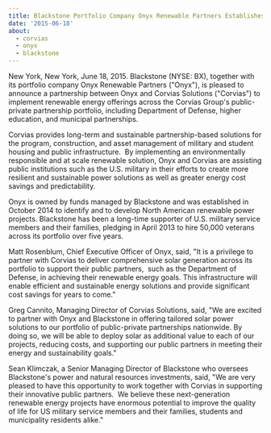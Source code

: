 ```yaml
---
title: Blackstone Portfolio Company Onyx Renewable Partners Establishes Strategic Alliance with Corvias Solutions to Implement Solar Offerings across Corvias's Public-Private Partnership Portfolio
date: '2015-06-18'
about:
  - corvias
  - onyx
  - blackstone
---
```


New York, New York, June 18, 2015. Blackstone (NYSE: BX), together with its portfolio company Onyx Renewable Partners ("Onyx"), is pleased to announce a partnership between Onyx and Corvias Solutions ("Corvias") to implement renewable energy offerings across the Corvias Group's public-private partnership portfolio, including Department of Defense, higher education, and municipal partnerships.

Corvias provides long-term and sustainable partnership-based solutions for the program, construction, and asset management of military and student housing and public infrastructure.  By implementing an environmentally responsible and at scale renewable solution, Onyx and Corvias are assisting public institutions such as the U.S. military in their efforts to create more resilient and sustainable power solutions as well as greater energy cost savings and predictability.

Onyx is owned by funds managed by Blackstone and was established in October 2014 to identify and to develop North American renewable power projects. Blackstone has been a long-time supporter of U.S. military service members and their families, pledging in April 2013 to hire 50,000 veterans across its portfolio over five years.

Matt Rosenblum, Chief Executive Officer of Onyx, said, "It is a privilege to partner with Corvias to deliver comprehensive solar generation across its portfolio to support their public partners,  such as the Department of Defense, in achieving their renewable energy goals. This infrastructure will enable efficient and sustainable energy solutions and provide significant cost savings for years to come."

Greg Cannito, Managing Director of Corvias Solutions, said, "We are excited to partner with Onyx and Blackstone in offering tailored solar power solutions to our portfolio of public-private partnerships nationwide. By doing so, we will be able to deploy solar as additional value to each of our projects, reducing costs, and supporting our public partners in meeting their energy and sustainability goals."

Sean Klimczak, a Senior Managing Director of Blackstone who oversees Blackstone's power and natural resources investments, said, "We are very pleased to have this opportunity to work together with Corvias in supporting their innovative public partners.  We believe these next-generation renewable energy projects have enormous potential to improve the quality of life for US military service members and their families, students and municipality residents alike."
